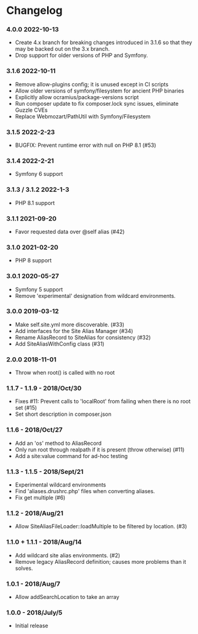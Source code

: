 # Changelog

### 4.0.0 2022-10-13

* Create 4.x branch for breaking changes introduced in 3.1.6 so that they may be backed out on the 3.x branch.
* Drop support for older versions of PHP and Symfony.

### 3.1.6 2022-10-11

* Remove allow-plugins config; it is unused except in CI scripts
* Allow older versions of symfony/filesystem for ancient PHP binaries
* Explicitly allow ocramius/package-versions script
* Run composer update to fix composer.lock sync issues, eliminate Guzzle CVEs
* Replace Webmozart/PathUtil with Symfony/Filesystem

### 3.1.5 2022-2-23

* BUGFIX: Prevent runtime error with null on PHP 8.1 (#53)

### 3.1.4 2022-2-21

* Symfony 6 support

### 3.1.3 / 3.1.2 2022-1-3

* PHP 8.1 support

### 3.1.1 2021-09-20

* Favor requested data over @self alias (#42)

### 3.1.0 2021-02-20

* PHP 8 support

### 3.0.1 2020-05-27

* Symfony 5 support
* Remove 'experimental' designation from wildcard environments.

### 3.0.0 2019-03-12

* Make self.site.yml more discoverable. (#33)
* Add interfaces for the Site Alias Manager (#34)
* Rename AliasRecord to SiteAlias for consistency (#32)
* Add SiteAliasWithConfig class (#31)

### 2.0.0 2018-11-01

* Throw when root() is called with no root

### 1.1.7 - 1.1.9 - 2018/Oct/30

* Fixes #11: Prevent calls to 'localRoot' from failing when there is no root set (#15)
* Set short description in composer.json

### 1.1.6 - 2018/Oct/27

* Add an 'os' method to AliasRecord
* Only run root through realpath if it is present (throw otherwise) (#11)
* Add a site:value command for ad-hoc testing

### 1.1.3 - 1.1.5 - 2018/Sept/21

* Experimental wildcard environments
* Find 'aliases.drushrc.php' files when converting aliases.
* Fix get multiple (#6)

### 1.1.2 - 2018/Aug/21

* Allow SiteAliasFileLoader::loadMultiple to be filtered by location. (#3)

### 1.1.0 + 1.1.1 - 2018/Aug/14

* Add wildcard site alias environments. (#2)
* Remove legacy AliasRecord definition; causes more problems than it solves.

### 1.0.1 - 2018/Aug/7

* Allow addSearchLocation to take an array

### 1.0.0 - 2018/July/5

* Initial release

